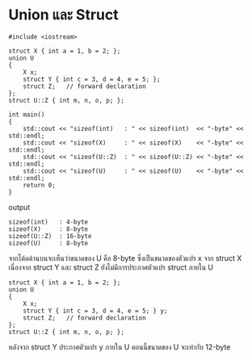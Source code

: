 # Union และ Struct
```
#include <iostream>

struct X { int a = 1, b = 2; };
union U
{
    X x;
    struct Y { int c = 3, d = 4, e = 5; };
    struct Z;   // forward declaration
};
struct U::Z { int m, n, o, p; };

int main()
{
    std::cout << "sizeof(int)   : " << sizeof(int)  << "-byte" << std::endl;
    std::cout << "sizeof(X)     : " << sizeof(X)    << "-byte" << std::endl;
    std::cout << "sizeof(U::Z)  : " << sizeof(U::Z) << "-byte" << std::endl;
    std::cout << "sizeof(U)     : " << sizeof(U)    << "-byte" << std::endl;
    return 0;
}
```
output   
```
sizeof(int)   : 4-byte
sizeof(X)     : 8-byte
sizeof(U::Z)  : 16-byte
sizeof(U)     : 8-byte
```
จากโค้ดด้านบนจะเห็นว่าขนาดของ U คือ 8-byte ซึ่งเป็นขนาดของตัวแปร x จาก struct X เนื่องจาก struct Y และ struct Z ยังไม่มีการประกาศตัวแปร struct ภายใน U   
```
struct X { int a = 1, b = 2; };
union U
{
    X x;
    struct Y { int c = 3, d = 4, e = 5; } y;
    struct Z;   // forward declaration
};
struct U::Z { int m, n, o, p; };
```
หลังจาก struct Y ประกาศตัวแปร y ภายใน U ตอนนี้ขนาดของ U จะเท่ากับ 12-byte   

